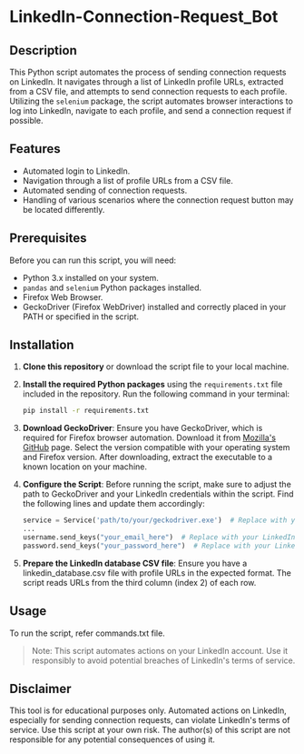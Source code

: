 # LinkedIn-Connection-Request_Bot

## Description

This Python script automates the process of sending connection requests on LinkedIn. It navigates through a list of LinkedIn profile URLs, extracted from a CSV file, and attempts to send connection requests to each profile. Utilizing the `selenium` package, the script automates browser interactions to log into LinkedIn, navigate to each profile, and send a connection request if possible.

## Features

- Automated login to LinkedIn.
- Navigation through a list of profile URLs from a CSV file.
- Automated sending of connection requests.
- Handling of various scenarios where the connection request button may be located differently.

## Prerequisites

Before you can run this script, you will need:

- Python 3.x installed on your system.
- `pandas` and `selenium` Python packages installed.
- Firefox Web Browser.
- GeckoDriver (Firefox WebDriver) installed and correctly placed in your PATH or specified in the script.

## Installation

1. **Clone this repository** or download the script file to your local machine.

2. **Install the required Python packages** using the `requirements.txt` file included in the repository. Run the following command in your terminal:

   ```sh
   pip install -r requirements.txt
   ```
3. **Download GeckoDriver**: Ensure you have GeckoDriver, which is required for Firefox browser automation. Download it from [Mozilla's GitHub](https://github.com/mozilla/geckodriver/releases) page. Select the version compatible with your operating system and Firefox version. After downloading, extract the executable to a known location on your machine.

4. **Configure the Script**: Before running the script, make sure to adjust the path to GeckoDriver and your LinkedIn credentials within the script. Find the following lines and update them accordingly:

   ```python
   service = Service('path/to/your/geckodriver.exe')  # Replace with your GeckoDriver path
   ...
   username.send_keys("your_email_here")  # Replace with your LinkedIn login email
   password.send_keys("your_password_here")  # Replace with your LinkedIn password```

5. **Prepare the LinkedIn database CSV file**: Ensure you have a linkedin_database.csv file with 
profile URLs in the expected format. The script reads URLs from the third column (index 2) of each row.

## Usage 

To run the script, refer commands.txt file.

> Note: This script automates actions on your LinkedIn account. Use it responsibly to avoid potential breaches of LinkedIn's terms of service.

## Disclaimer 

This tool is for educational purposes only. Automated actions on LinkedIn, especially for sending connection requests, can violate LinkedIn's terms of service. Use this script at your own risk. The author(s) of this script are not responsible for any potential consequences of using it.
